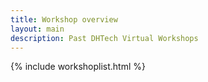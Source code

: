 ```yaml
---
title: Workshop overview
layout: main
description: Past DHTech Virtual Workshops
---
```


{% include workshoplist.html %}